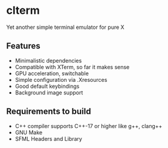 # clterm
Yet another simple terminal emulator for pure X

## Features

- Minimalistic dependencies
- Compatible with XTerm, so far it makes sense
- GPU acceleration, switchable
- Simple configuration via .Xresources
- Good default keybindings
- Background image support

## Requirements to build
- C++ compiler supports C++-17 or higher like g++, clang++
- GNU Make
- SFML Headers and Library

  

